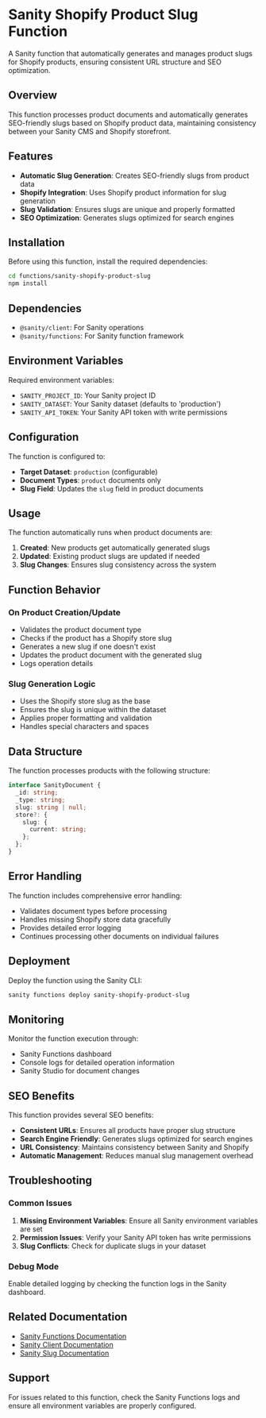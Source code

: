 # Sanity Shopify Product Slug Function

A Sanity function that automatically generates and manages product slugs for Shopify products, ensuring consistent URL structure and SEO optimization.

## Overview

This function processes product documents and automatically generates SEO-friendly slugs based on Shopify product data, maintaining consistency between your Sanity CMS and Shopify storefront.

## Features

- **Automatic Slug Generation**: Creates SEO-friendly slugs from product data
- **Shopify Integration**: Uses Shopify product information for slug generation
- **Slug Validation**: Ensures slugs are unique and properly formatted
- **SEO Optimization**: Generates slugs optimized for search engines

## Installation

Before using this function, install the required dependencies:

```bash
cd functions/sanity-shopify-product-slug
npm install
```

## Dependencies

- `@sanity/client`: For Sanity operations
- `@sanity/functions`: For Sanity function framework

## Environment Variables

Required environment variables:

- `SANITY_PROJECT_ID`: Your Sanity project ID
- `SANITY_DATASET`: Your Sanity dataset (defaults to 'production')
- `SANITY_API_TOKEN`: Your Sanity API token with write permissions

## Configuration

The function is configured to:

- **Target Dataset**: `production` (configurable)
- **Document Types**: `product` documents only
- **Slug Field**: Updates the `slug` field in product documents

## Usage

The function automatically runs when product documents are:

1. **Created**: New products get automatically generated slugs
2. **Updated**: Existing product slugs are updated if needed
3. **Slug Changes**: Ensures slug consistency across the system

## Function Behavior

### On Product Creation/Update
- Validates the product document type
- Checks if the product has a Shopify store slug
- Generates a new slug if one doesn't exist
- Updates the product document with the generated slug
- Logs operation details

### Slug Generation Logic
- Uses the Shopify store slug as the base
- Ensures the slug is unique within the dataset
- Applies proper formatting and validation
- Handles special characters and spaces

## Data Structure

The function processes products with the following structure:

```typescript
interface SanityDocument {
  _id: string;
  _type: string;
  slug: string | null;
  store?: {
    slug: {
      current: string;
    };
  };
}
```

## Error Handling

The function includes comprehensive error handling:

- Validates document types before processing
- Handles missing Shopify store data gracefully
- Provides detailed error logging
- Continues processing other documents on individual failures

## Deployment

Deploy the function using the Sanity CLI:

```bash
sanity functions deploy sanity-shopify-product-slug
```

## Monitoring

Monitor the function execution through:

- Sanity Functions dashboard
- Console logs for detailed operation information
- Sanity Studio for document changes

## SEO Benefits

This function provides several SEO benefits:

- **Consistent URLs**: Ensures all products have proper slug structure
- **Search Engine Friendly**: Generates slugs optimized for search engines
- **URL Consistency**: Maintains consistency between Sanity and Shopify
- **Automatic Management**: Reduces manual slug management overhead

## Troubleshooting

### Common Issues

1. **Missing Environment Variables**: Ensure all Sanity environment variables are set
2. **Permission Issues**: Verify your Sanity API token has write permissions
3. **Slug Conflicts**: Check for duplicate slugs in your dataset

### Debug Mode

Enable detailed logging by checking the function logs in the Sanity dashboard.

## Related Documentation

- [Sanity Functions Documentation](https://www.sanity.io/docs/functions)
- [Sanity Client Documentation](https://www.sanity.io/docs/js-client)
- [Sanity Slug Documentation](https://www.sanity.io/docs/slug-type)

## Support

For issues related to this function, check the Sanity Functions logs and ensure all environment variables are properly configured.
